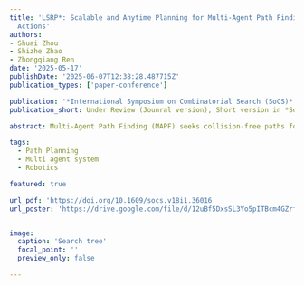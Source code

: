 ```yaml
---
title: 'LSRP*: Scalable and Anytime Planning for Multi-Agent Path Finding with Asynchronous
  Actions'
authors:
- Shuai Zhou
- Shizhe Zhao
- Zhongqiang Ren
date: '2025-05-17'
publishDate: '2025-06-07T12:38:28.487715Z'
publication_types: ['paper-conference']

publication: '*International Symposium on Combinatorial Search (SoCS)*'
publication_short: Under Review (Jounral version), Short version in *SoCS 2025*

abstract: Multi-Agent Path Finding (MAPF) seeks collision-free paths for multiple agents from their respective starting locations to their respective goal locations while minimizing path costs. Although many MAPF algorithms were developed, most of them rely on a common assumption on synchronized actions, where the actions of all agents start at the same time and always take a time unit. This assumption may limit use of MAPF planners in practice. To get rid of this assumption, recently, an algorithm called Loosely Synchronized Rule-Based Planning (LSRP) is proposed, which can find sub-optimal solutions for many agents. However, LSRP often finds poor quality solutions due to its unbounded sub-optimality. This paper develops a new anytime planner called LSRP* that can keep improving solution quality after the initial solution is obtained until the runtime budget depletes. We analyze the properties of LSPR* and test it against several baselines with up to 1000 agents in various maps. LSRP* can handle up to 25% more agents than LSRP and can reduce up to 40% of the solution cost found by LSRP

tags:
  - Path Planning
  - Multi agent system
  - Robotics

featured: true

url_pdf: 'https://doi.org/10.1609/socs.v18i1.36016'
url_poster: 'https://drive.google.com/file/d/12uBf5DxsSL3Yo5pITBcm4GZrfgPRJ4OG/view?usp=sharing'


image:
  caption: 'Search tree'
  focal_point: ''
  preview_only: false  

---
```

